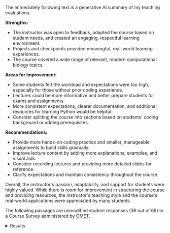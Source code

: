 The immediately following text is a generative AI summary of my teaching evaluations.

**Strengths:**

-   The instructor was open to feedback, adapted the course based on student needs, and created an engaging, respectful learning environment.
-   Projects and checkpoints provided meaningful, real-world learning experiences.
-   The course covered a wide range of relevant, modern computational biology topics.

**Areas for Improvement:**

-   Some students felt the workload and expectations were too high, especially for those without prior coding experience.
-   Lectures could be more informative and better prepare students for exams and assignments.
-   More consistent expectations, clearer documentation, and additional resources for learning Python would be helpful.
-   Consider splitting the course into sections based on students' coding background or adding prerequisites.

**Recommendations:**

-   Provide more hands-on coding practice and smaller, manageable assignments to build skills gradually.
-   Improve lecture content by adding more explanations, examples, and visual aids.
-   Consider recording lectures and providing more detailed slides for reference.
-   Clarify expectations and maintain consistency throughout the course.

Overall, the instructor's passion, adaptability, and support for students were highly valued.
While there is room for improvement in structuring the course and providing resources, the instructor's teaching style and the course's real-world applications were appreciated by many students.

The following passages are unmodified student responses (36 out of 69) to a Course Survey administered by [OMET](https://teaching.pitt.edu/omet/).

<details>

<summary>Results</summary>

#### The standards the instructor set for me were

Too low: 0 <progress value="0" max="36" style="--value: 1; --max: 2;"></progress>

Appropriate: 21 <progress value="21" max="36" style="--value: 2; --max: 2;"></progress>

Too high: 14 <progress value="14" max="36" style="--value: 1; --max: 2;"></progress>

#### How many hours per week did you usually spend working on this course outside of classroom time?

Less than one hour: 1 <progress value="1" max="36" style="--value: 2; --max: 4;"></progress>

One to three hours: 12 <progress value="12" max="36" style="--value: 3; --max: 4;"></progress>

Four to six hours: 13 <progress value="13" max="36" style="--value: 4; --max: 4;"></progress>

Seven to nine hours: 6 <progress value="6" max="36" style="--value: 2; --max: 4;"></progress>

Ten or more hours: 2 <progress value="2" max="36" style="--value: 1; --max: 4;"></progress>

#### The instructor created an atmosphere that kept me engaged in course content

Strongly disagree: 1 <progress value="1" max="36" style="--value: 0; --max: 4;"></progress>

Disagree: 4 <progress value="4" max="36" style="--value: 1; --max: 4;"></progress>

Neutral: 8 <progress value="8" max="36" style="--value: 2; --max: 4;"></progress>

Agree: 16 <progress value="16" max="36" style="--value: 3; --max: 4;"></progress>

Strongly agree: 7 <progress value="7" max="36" style="--value: 4; --max: 4;"></progress>

#### The instructor was prepared for class

Strongly disagree: 1 <progress value="1" max="36" style="--value: 0; --max: 4;"></progress>

Disagree: 1 <progress value="1" max="36" style="--value: 1; --max: 4;"></progress>

Neutral: 12 <progress value="12" max="36" style="--value: 2; --max: 4;"></progress>

Agree: 10 <progress value="10" max="36" style="--value: 3; --max: 4;"></progress>

Strongly agree: 12 <progress value="12" max="36" style="--value: 4; --max: 4;"></progress>

#### The instructor treated students with respect

Strongly disagree: 0 <progress value="0" max="36" style="--value: 0; --max: 4;"></progress>

Disagree: 0 <progress value="0" max="36" style="--value: 1; --max: 4;"></progress>

Neutral: 2 <progress value="2" max="36" style="--value: 2; --max: 4;"></progress>

Agree: 11 <progress value="11" max="36" style="--value: 3; --max: 4;"></progress>

Strongly agree: 23 <progress value="23" max="36" style="--value: 4; --max: 4;"></progress>

#### The instructor was available to me (in-person, electronically, or both)

Strongly disagree: 0 <progress value="0" max="36" style="--value: 0; --max: 4;"></progress>

Disagree: 1 <progress value="1" max="36" style="--value: 1; --max: 4;"></progress>

Neutral: 1 <progress value="1" max="36" style="--value: 2; --max: 4;"></progress>

Agree: 10 <progress value="10" max="36" style="--value: 3; --max: 4;"></progress>

Strongly agree: 23 <progress value="23" max="36" style="--value: 4; --max: 4;"></progress>

N/A: 1 <progress value="1" max="36" style="--value: 2; --max: 4;"></progress>

#### The instructor evaluated my work fairly

Strongly disagree: 0 <progress value="0" max="36" style="--value: 0; --max: 4;"></progress>

Disagree: 0 <progress value="0" max="36" style="--value: 1; --max: 4;"></progress>

Neutral: 2 <progress value="2" max="36" style="--value: 2; --max: 4;"></progress>

Agree: 19 <progress value="19" max="36" style="--value: 3; --max: 4;"></progress>

Strongly agree: 14 <progress value="11" max="36" style="--value: 4; --max: 4;"></progress>

N/A: 1 <progress value="1" max="36" style="--value: 2; --max: 4;"></progress>

#### The instructor provided feedback that was helpful to me

Strongly disagree: 0 <progress value="0" max="36" style="--value: 0; --max: 4;"></progress>

Disagree: 2 <progress value="2" max="36" style="--value: 1; --max: 4;"></progress>

Neutral: 10 <progress value="10" max="36" style="--value: 2; --max: 4;"></progress>

Agree: 12 <progress value="12" max="36" style="--value: 3; --max: 4;"></progress>

Strongly agree: 11 <progress value="11" max="36" style="--value: 4; --max: 4;"></progress>

N/A: 1 <progress value="1" max="36" style="--value: 2; --max: 4;"></progress>

#### I learned a lot from this course. If there is no basis to judge or not applicable, answer N/A

Strongly disagree: 1 <progress value="1" max="36" style="--value: 0; --max: 4;"></progress>

Disagree: 1 <progress value="1" max="36" style="--value: 1; --max: 4;"></progress>

Neutral: 8 <progress value="8" max="36" style="--value: 2; --max: 4;"></progress>

Agree: 11 <progress value="11" max="36" style="--value: 3; --max: 4;"></progress>

Strongly agree: 13 <progress value="13" max="36" style="--value: 4; --max: 4;"></progress>

#### The instructor creates an inclusive learning environment for all students

Strongly disagree: 0 <progress value="0" max="36" style="--value: 0; --max: 4;"></progress>

Disagree: 1 <progress value="1" max="36" style="--value: 1; --max: 4;"></progress>

Neutral: 1 <progress value="1" max="36" style="--value: 2; --max: 4;"></progress>

Agree: 15 <progress value="15" max="36" style="--value: 3; --max: 4;"></progress>

Strongly agree: 17 <progress value="17" max="36" style="--value: 4; --max: 4;"></progress>

#### The guest speaker gave an effective presentation

Strongly disagree: 0 <progress value="0" max="36" style="--value: 0; --max: 4;"></progress>

Disagree: 0 <progress value="0" max="36" style="--value: 1; --max: 4;"></progress>

Neutral: 8 <progress value="8" max="36" style="--value: 2; --max: 4;"></progress>

Agree: 15 <progress value="15" max="36" style="--value: 3; --max: 4;"></progress>

Strongly agree: 11 <progress value="11" max="36" style="--value: 4; --max: 4;"></progress>

#### The guest speaker should be asked to speak again in this course

Strongly disagree: 0 <progress value="0" max="36" style="--value: 0; --max: 4;"></progress>

Disagree: 0 <progress value="0" max="36" style="--value: 1; --max: 4;"></progress>

Neutral: 10 <progress value="10" max="36" style="--value: 2; --max: 4;"></progress>

Agree: 15 <progress value="15" max="36" style="--value: 3; --max: 4;"></progress>

Strongly agree: 9 <progress value="9" max="36" style="--value: 4; --max: 4;"></progress>

#### The project(s) provided a meaningful learning experience

Strongly disagree: 1 <progress value="1" max="36" style="--value: 0; --max: 4;"></progress>

Disagree: 3 <progress value="3" max="36" style="--value: 1; --max: 4;"></progress>

Neutral: 3 <progress value="3" max="36" style="--value: 2; --max: 4;"></progress>

Agree: 12 <progress value="12" max="36" style="--value: 3; --max: 4;"></progress>

Strongly agree: 15 <progress value="15" max="36" style="--value: 4; --max: 4;"></progress>

#### This course helped to develop my ability to solve real problems in this field

Strongly disagree: 0 <progress value="0" max="36" style="--value: 0; --max: 4;"></progress>

Disagree: 4 <progress value="4" max="36" style="--value: 1; --max: 4;"></progress>

Neutral: 4 <progress value="4" max="36" style="--value: 2; --max: 4;"></progress>

Agree: 15 <progress value="15" max="36" style="--value: 3; --max: 4;"></progress>

Strongly agree: 11 <progress value="11" max="36" style="--value: 4; --max: 4;"></progress>

#### I would rather have no exams and harder/open-ended projects of real-world problems

Strongly disagree: 1 <progress value="1" max="36" style="--value: 0; --max: 4;"></progress>

Disagree: 10 <progress value="10" max="36" style="--value: 1; --max: 4;"></progress>

Neutral: 5 <progress value="5" max="36" style="--value: 2; --max: 4;"></progress>

Agree: 9 <progress value="9" max="36" style="--value: 3; --max: 4;"></progress>

Strongly agree: 9 <progress value="9" max="36" style="--value: 4; --max: 4;"></progress>

#### I would rather have fewer topics and more depth (i.e., half transcriptomics and half cadd) instead of more topics at a surface level (i.e., genomics, transcriptomics, cadd, simulations)

Strongly disagree: 2 <progress value="2" max="36" style="--value: 0; --max: 4;"></progress>

Disagree: 9 <progress value="9" max="36" style="--value: 1; --max: 4;"></progress>

Neutral: 7 <progress value="7" max="36" style="--value: 2; --max: 4;"></progress>

Agree: 9 <progress value="9" max="36" style="--value: 3; --max: 4;"></progress>

Strongly agree: 7 <progress value="7" max="36" style="--value: 4; --max: 4;"></progress>

#### If this class had CS 0011 (Introduction to Python) as a prerequisite, would you still have wanted to take this course if it meant an additional class?

Strongly disagree: 3 <progress value="3" max="36" style="--value: 0; --max: 4;"></progress>

Disagree: 5 <progress value="5" max="36" style="--value: 1; --max: 4;"></progress>

Neutral: 3 <progress value="3" max="36" style="--value: 2; --max: 4;"></progress>

Agree: 12 <progress value="12" max="36" style="--value: 3; --max: 4;"></progress>

Strongly agree: 11 <progress value="11" max="36" style="--value: 4; --max: 4;"></progress>

#### This course should be split into computational biology major and non-major sections.

Strongly disagree: 1 <progress value="1" max="36" style="--value: 0; --max: 4;"></progress>

Disagree: 2 <progress value="2" max="36" style="--value: 1; --max: 4;"></progress>

Neutral: 2 <progress value="2" max="36" style="--value: 2; --max: 4;"></progress>

Agree: 9 <progress value="9" max="36" style="--value: 3; --max: 4;"></progress>

Strongly agree: 20 <progress value="20" max="36" style="--value: 4; --max: 4;"></progress>

#### How would you rate the relevance of the course content to your personal and professional goals? (Strongly agree = Strong relevance)

Strongly disagree: 3 <progress value="3" max="36" style="--value: 0; --max: 4;"></progress>

Disagree: 4 <progress value="4" max="36" style="--value: 1; --max: 4;"></progress>

Neutral: 8 <progress value="8" max="36" style="--value: 2; --max: 4;"></progress>

Agree: 12 <progress value="12" max="36" style="--value: 3; --max: 4;"></progress>

Strongly agree: 7 <progress value="7" max="36" style="--value: 4; --max: 4;"></progress>

#### What did you like best about how the course was taught?

-   Alex adapted to the feedback and took action fairly early and quickly.
-   I appreciated and valued how prepared the professor was for each and every class. Having everything set and laid out on a Github website made it clear and easy for me to find where and what we were doing beforehand. I thought especially in a writing class, it was extremely helpful to have all sorts of resources in an organized fashion.
-   I liked how for the final paper we had multiple drafts to gain feedback
-   I liked how the entire course was structured, from start to finish learning how to effectively read scientific papers. Then on to researching and picking our topics. To then write our final paper. While it was an over two–hour class having a break every hour made it much easier to concentrate and learn while in the classroom as well.
-   I loved the open and honestness of the classroom teaching style. There was a lot of information provided for every assignment, and we had an ample amount of help and resources.
-   I liked that a lot of the activities were more conversational and that the entire class was in a conversational format.
-   I liked how non rigid it was. There was certainly a lot of preset assignments however I really liked being able to give feedback that altered the content covered in the class.
-   I liked the structure of this course a lot. In the beginning, we learned about how to read and critique research articles, which set us up for our presentations and final papers later on.
the paper was broken up by drafts and not just one big grade at the end
-   I liked the fact that the course and instructor were adaptable and listened to what the students needed
-   I liked the presentations and paper that we had to write, I feel that it has developed my skills in those areas
-   I enjoyed the interactive coursework in class. The programs helped me gain more insight into the course itself.
-   I liked the way the presentations were done. I felt liked I was able to comprehend and actually understand what was being thought in the class.
-   I liked the smaller class size because it gave me opportunities to ask questions and really be involved in the discussions
-   I like this class because it can urge me to read the research paper. And each part can be analyzed, which is very helpful in the future work or continue to study.
-   I liked how the assignments were clearly outlined at the start of the course, and how the class itself is more–so spent doing group activities and supplemental.
-   Alex was very open to suggestions and ran the class based on feedback given during the class.
-   Generally, I liked how the course was laid out with the giant paper over the semester along with the presentation.

#### What did you like best about how the course was taught?

-   Learning about the newest technology so we are up to date
-   How modern it was. Computational Biology is a field that is always changing and Alex really leaned into that and did well in making the topics relevant and applicable to what would happen in the real world.
-   I enjoyed the last two checkpoints. I think that if you do keep teaching this course, incorporate more work like that.
-   I liked how engaging Alex was. It was evident that this course is what he is passionate about and it showed in the lessons. I also liked how he was very open minded when it came to feedback and adjusted assignments based on the needs of the students.
-   I liked the breadth of information and how the material actually directly applies to a lot of current research.
-   It was project heavy, which was nice because it had a real world application to it.
-   I liked how the assignments and checkpoints enhanced the learning from the classroom.
-   taught interesting material given in a productive way. made an atmosphere that was comfortable.
-   The adaptability and flexibility of assignments and course material. He had a good understanding quickly what we were capable of and what we were not and how to adjust to it all. However, he also gave options to expand on learning for those who wanted a little extra.
-   The quizzes being open note
-   More weight on checkpoints and assignments
-   Even though the professor was not always prepared to teach the class or if the lectures were lackluster, such as the salmon day, he was available for office hours M– F, excluding Thursday, which made it much more tolerable and enjoyable. Note: The professor was only given two weeks to prepare for the class and make up a syllabus, so I don't really blame him on this.
-   There were many opportunities to get things right.
-   The outside resources which were linked in the syllabus.
-   I like how flexible he was in changing lesson plans if he saw we were struggling
-   I enjoyed the wide variety of comp bio topics that Alex introduced us to because it is evident he is passionate about the course content and wants to share it with us. I also learned a lot from completing the checkpoints and was proud of the product I ended up submitting because of the amount of effort I had put in. I know a lot of students were critical of the way the course was taught because they didn't feel equipped to search on their own for documentation on scikit–learn etc. I think a lot of this had to do with the fact that many students had never done coding of any sort before. Alex did a great job adapting to this while still maintaining aspects of comp bio for us to be able to learn.
-   Learning about how we can use computers to create and discover drugs or do science generally was amazing.
-   how it was lots of projects and not tests
-   I love how the course was altered to help all of us. It is something that I greatly appreciated and made me enjoy the class more than I already did.
-   I liked being able to have hands–on experience with the docking simulations and Python. The reason I took this class was because I wanted to have some experience with Python and how it works in a lab, or bio kind of setting. I guess I got some of that, even though I struggled heavily with how to "do" Python in the first few classes (I have experience with C++; they're really different...). I also liked how you outlined the assignment criteria very clearly, and responded relatively quickly to emails when I had questions.
I-    liked the level of python that we used I think it was a good understanding of the system without having to actually know how to code.
-   I liked the structure of how there weren't any exams. Especially having other hard classes this semester, it made me feel better.
-   I like the wy the professor taught the class, he tried to be kind and polite to students and answer everyone question.
-   I liked the structure of the class being lectures, homeworks, projects, and quizzes
-   I enjoyed the projects because they helped reinforce what was learned in class
-   Step by step help with understanding concepts of python for the ones unfamiliar with it
-   I liked the flexibility of this course and how you adhered to the students. I think one dropped quiz takes a lot of stress off the students and the checkpoints were very fair and not overly difficult.
-   the concept of having a portfolio was initially appealing. Prof took feedback and incorporated it into class. Using tophat to anonymously ask questions was really helpful. Discussions during class was useful and engaging. Open note quizzes with plenty of time to complete them. Time to work on checkpoints during class was VERY helpful
-   The slides used a lot of real examples, including going through programs in class to better understand their function.
-   N/A

#### If you were teaching this course, what would you do differently?

-   If wish it was more hands on actually learning how to do the programs we were describing instead of just learning how they worked from a chem/bio standpoint
-   I would set expectations a bit lower. I felt that on quizzes or projects that I would spend 60+ hours on, and I don't think that the projects needed to be that stressful. Alex and the teaching team was very helpful, but I felt that on my own, I had to do a ton of self teaching outside of the classroom. Which is usually okay, but the transcriptomics checkpoint legitimately took me over 100 hours to complete.
-   I would offer a textbook (but I do know that a comprehensive computational biology textbook is hard to come by).
-   Give students answers to the practice problems before exams and provide study guides. Be more clear about what would be on exams and teach more efficiently.
-   I think I would structure it entirely differently, I know this was the first year teaching it but I couldnt find helpful resources to learn outside of class. The lectures themselves were not very informative either, and nothing could be learned from going over them again outside of class.
-   I think this happened only because this is a new course, but the expectations for what we as students should be able to do varied widely throughout the length of the class. I would make ideas of expectations clearer to students and try to stick to them as much as possible.
-   I wish the syllabus did not change every couple of weeks and the rules for exams were changing every time. I also wish it was more programming based.
-   I would have more clear writing on the lecture slides, so its easier to understanding when looking back after lectures and studying.
-   more explanations on what will be on exams. more study materials. more coding in a computational biology class!
-   We've already talked about this but it honestly should be 2 courses––one python and one not. They both have their benefits but it is hard for a bunch of bio majors to just go into the class knowing python at the level that may be needed for the best code. Other than that I would have a few more assignments only 5 felt too little and practice problems for quizzes which I know is not a lot but after this class, it should be kind of possible. I would also just make reading mandatory as they really help even if its just like you have to answer 5 questions on top hat for an assignment that is in the reading just to clear up some confusion come lecture. If we can't do 2 courses just make the checkpoints have a python and excel/sheets option. (I would still go over some python it is useful) And for CADD keep it MolModa.
-   I would give more homework assignments to ensure everyone is prepared for quizzes
-   Less confusion with python at beginning of semester
-   I would change the prerequisites. The class prereqs should also include CS 0011 and STAT 1000 to get a basic understanding of the course. If that's not allowed, I would attempt to either separate the classes into two versions or give a prerequisite quiz on the topics as a test to see if you're ready for the course. Also, within the textbook, over the summer, I think it would help students greatly if you put sample problems on important topics(the videos you made in Unit 1 were invaluable to my understanding of the quiz). For example, on a greedy algorithm section, embed your video lesson from unit one on the page and put practice problems below. I believe this would seriously increase student understanding. I think what made this class so much harder is after unit 1, there was significantly less written content, mostly just blank sections with the header "TO DO." Overall, you were an excellent instructor within time constraints and showed me how much I truly enjoyed this subject.
-   Organization and expectations for students.
-   I would use Canvas. Utilize more powerpoints and be more organized when it comes to day to day activities and goal for upcoming exams and assignments.
-   I would go into more detail about fewer topics and make sure that we have a solid background of the material. I would also maybe do more hands–on activities so we can see what we're supposed to do for assignments.
-   I think unfortunately some students were still discouraged because up front the content can be intimidating. There is a lot to learn and people who haven't done coding of any kind before can have more trouble ignoring the things that they don't need to understand and focusing in on what they do need because it's hard to know what to look for and what to ignore (for example all the different available parameters in the sklearn documentation for the classifiers that makes it hard to understand what you actually need to use in order for it to work). I think a lot of students aren't used to searching online for support with coding because they've been taught not to rely on online resources that are not endorsed by the professor. I don't know how plausible this is, but I think that in the beginning of the semester emphasizing that online support is a necessary aspect of this course and that it is normal to have questions and need support with coding and to get errors and how to resolve these errors on your own will be helpful. However, I think a lot of the issue which is difficult to prevent is that there isn't a coding prereq for the course.
-   This course was brand new to me, and I had never seen any of the content in this course before. At the beginning of the course, I would go slower into Python because not everyone knows what that is. In the beginning, I would teach and go deep into the material to ensure every single student grasped the course concept.
-   maybe make more consistent assignments so we keep up with content better
-   Considering comp bio is a new field with no basis of a textbook for an intro class I would not do anything differently. I can tell that Alex put a lot of time and effort to all of his materials and assignments so they are clear and make sense.
-   I think maybe assigning us Python courses from the platforms you suggested would've helped with making us learn Python, especially since I tried one of the intro ones and it didn't seem too time–consuming. I understand why you had us practice via your assignment questions, but I think the Python courses from the platforms were better at contextualizing and teaching us the content. Assignment–wise, I think criteria were outlined pretty well, barring the times that 1. the criteria wasn't listed, and 2. the documentation for the assignments weren't there. The second one is particularly directed to the CADD unit, with little to no documentation on the website. Yes, you gave us textbook material, but it doesn't give us the exact phrasing / information you might be looking from us, and it made the CADD checkpoint, particularly the docking segment, hard to do. Because I wasn't exactly sure what you were looking for, and I felt like I just repeated myself for five questions, but in different ways.
-   I understand that this was one of your first times teaching this class, and I think you did a relatively good job!! But sometimes things just felt so disorganized that I just felt like I was floating through class. Also, sometimes the quiz questions didn't really feel like they reflected lecture material; I think I was pulling from my genetics knowledge for the first quiz, when it came to sequencing methods and things like that.
-   I would utilize class time differently, I think that class time was wasted on topics that were not needed in that moment, the timeline was skewed for what assignments were upcoming. I think that the material covered in class did not properly reflect what we were tested on. It might as well have been an asynchronous course with how much out of lecture teaching there was. Which yes, in most courses students need to research and learn on their own outside of class, but in this course all the learning and teaching was done outside of class. The information given in lecture was practically just a guiding point to know what topics to look for. Literally equivalent to a study guide, maybe less than. There was also too much information to sort through and completely understand how everything fits together.
-   Understandably, it's hard to know what to teach when a course is so new, I just wish instead of him trying to explain for the students who are taking this as an elective, he focused on helping those who are in the major.
-   I think if i were teaching this class, I will make two classes, some people were very familiar with phyton and other computational sciences and there were people like me, that everything took extra longer. if this class was two sections one for people familiar with this and one for people who had zero familiarity, it will be better. i don't think this is a mistake of the professor but of just being the first time this class was taught and no one was familiar or could research how the class would work.
-   I think if i were teaching this class, I will make two classes, some people were very familiar with phyton and other computational sciences and there were people like me, that everything took extra longer. if this class was two sections one for people familiar with this and one for people who had zero familiarity, it will be better. i don't think this is a mistake of the professor but of just being the first time this class was taught and no one was familiar or could research how the class would work. iMAGINE,
-   I wish the lectures had more content on the slideshow so I could refer to something from lecture if I missed it in my notes. I would also increase groupwork as this class had a large learning curve, especially because so much of the content revolved around python without us actually being able to fully use python. I wish there were smaller and easier projects that would allow us to use minimal python as it would allow us to be more immersed in the field. I would also focus on some content rather than attempt to push it all out because it made the content very confusing since I had no background knowledge on the subject.
-   Record lectures. The content was very dense and it was hard to write everything down/retain information
-   Strongly advise people to learn programming language on the side so that work isn't overwhelming
-   Some people may not agree with me on this, but I liked the freedom on the second checkpoint. Instead of specific outlines, you allowed us to be creative with what we learned and draw our own conclusions. It was still enough outline to make sure we did everything needed, but still gave us a lot of freedom. The resources you have on the website were more than enough to help us through that checkpoint. I would give more assignments like that if I were teaching.
-   I would forgo a class website and instead have all resources laid out on the same page on canvas. Website is stressful to navigate and not beneficial. I would record lecture and include more material on lecture slides. Lecture slides with predominantly images/screenshots are not useful. More text is needed. I would use Tophat more effectively and purposefully for class participation. I would include more lectures and guidance dedicated for how to complete checkpoints including how to code and what the code actually represents, what your expectations are etc. I would include more practice material, support in general. such as TA lead review sessions before quizzes and more drop in hours for checkpoints.
-   I believe some type of way to review for the exams is necessary, either through multiple choice questions with an answer key, or homework assignments similar to A4 and A5, which are more theory–based questions throughout the class.
-   N/A

#### What are the essential qualities of a successful instructor for computational biology courses?

-   Meet the students at where they are
-   Availability, Knowledge, and Efficacy. All of which Alex had.
-   You have to know how to code, but also have a good content foundation in the field of general biology.
-   Is able to explain things on a simpler level to students.
-   Someone willing to help out their students as well as help them find opportunities within the job field and related job fields
-   Willing to explain detailed concepts. Willing to explain basic concepts/not assuming students have background knowledge in the subject matter. Understanding students may not be using computational biology in their career. Being available for questions. Consistent with expectations. (you already do a lot of this!)
-   Understand the students in the class and maybe emphasize that the class is programming heavy.
-   Open mindset when teaching students, as this is a newer field we are diving into without much of background due to a large focus in Java and Biology courses that are not necessarily very relevant to the Python, R and specific topics of computational biology not covered in the major curriculum.
-   knowledgeable on the many topics that encapsulate the course. being able to accurately answer questions.
-   Flexibility, Time (Sry), Enough knowledge to dumb it down for some. A great knowledge of food. An understanding of students' issues.
-   To slow down and explain
-   Strong knowledge of what materials students can use to learn since there is no one concrete textbook
-   The professor does not have a problem with this.
-   knowing limitations
-   The ability to explain abstract concepts in an elementary way.
-   Someone who is flexible and able to break concepts down to understand them easily
-   Adaptability, patience, and the ability to determine the difference between when students truly feel incapable of understanding course content and when students aren't trying to understand something because it requires a different kind of learning than the learning they are used to. A lot of students I think were unable to get over the hurdle of taking a class that felt so different from one they took before and thus weren't able to see that once they accept that it is a different style of class it isn't necessarily that difficult.
-   Don't expect students to know so much of the material in the beginning. I came to class with no knowledge of this course.
-   knowledge, passion, communication
-   Willing to work with students and able to explain these complex concepts in a way that can be understood by people new to the material
-   Able to explain coding and other biological concepts succinctly and clearly, able to clearly outline expectations for assignments and tests.
-   Someone who is in the field/ has worked in the field for a good amount of time.
-   good communication ( Prof.Alex has good communication). accesibility (being available to students questions). flexibility
-   Being able to fully breakdown code and computational biology concepts on an easy to understand level.
-   efficient in teaching information, simplifies information enough for students to understand
-   Patience. It may seem overwhelming non–compbio students, but to the ones you helped, being patient allowed us to appreciate the real word computational aspect of python
-   Understanding with students not being familiar with coding. Coding takes more than a couple classes to learn, so it helps if there is an understanding that we are not experts.
-   A prof who has the ability to think like a student and someone with no prior exposure to the topic and can empathize with students who are learning the material for the first time. This involves limiting the use of Jargon, explaining acronyms, using visuals/drawings to explain concepts, explaining things in multiple ways for students to understand.
    A prof who can systematically present information in a clear step by step manner, including why things are done such as lines of code or sequencing technologies
-   Ability to summarize objectives/ reasons for a process. Open and available communication, flexible class layout (able to spend more time on a subject students are not understanding).

#### How likely are you to recommend this course or my teaching to other students, and why?

-   6/10 You tried your best but a lot of the work took an unnecessary amount of time to reiterate the same information over and over again
-   I don't know about how likely I'd be to recommend this course to non Comp–Bio majors as it is very technical. But I'd recommend Alex's teaching to anyone in STEM as he's been one of my favorites thus far at Pitt.
-   I would highly recommend this course because you are actually applying biological concepts to work, not just listening to information you've already heard before (and that's the end of it).
-   I thought your teaching was good, but it did not really help me prepare for exams and you did not provide enough resources to study for exams, which is what I struggled with the most.
-   Very likely for other computational biology majors as you provided much help for those in the major.
-   not likely at all, as a non comp bio major it was a really unapproachable class.
-   I would recommend your course to others with the idea in mind that it was your first time teaching it, and that future iterations of the course will probably go more smoothly/be more consistent.
-   VeryI would be very likely to recommend you as a teacher to other students. I think you're grading and syllabus were more than fair and very helpful to students with other difficult classes. likely, but with tweaks in the teaching style and syllabus.
-   Highly likely; You created an environment where we could ask questions and not be afraid to ask for help or change checkpoints if we were struggling with aspects covered.
-   very likely! very knowledgeable and welcoming to discuss class and future plans
-   I would definitely recommend it to comp sci majors with an interest in biological problems. As for bio majors, I would still recommend it but with a caveat that it will be a slow start and it is different from anything you have done so far. I think this way you get more students that come in interested to learn and a good distribution between majors is set
-   I would 100% recommend, you can tell Alex cares about his students and their learning.
-   I would recommend to other students who are interested in comp bio specifically because it’s a good learning experience about the field
-   In the current state: 6/10. But I'm sure over the summer when the textbook is completed, and the class is more blue–printed out, it will be an invaluable course for computational biology majors. On the "I would rather have fewer topics and more depth (i.e., half transcriptomics and half cadd) instead of more topics at a surface level (i.e., genomics, transcriptomics, cadd, simulations)" question, I don't think you should remove content as this is the first main computational biology class and not an advanced elective and students must get a general introduction to major areas in the field before advancing in one particular field. Maybe look into making a CADD–specific HL elective class.
-   Slightly likely because it was a difficult course with a lot of coding and machine learning. These were things not stated in the prerequisites. However, if the goal were more clarified I would probably recommend this course because there are many useful skills which can be taken from this course.
-   As this course was this year, I would not recommend it. However, I know that there will be a lot of changes made and I think it could be a very engaging class if it was a little bit more organized. I would recommend your teaching since it was very flexible and obvious you care about your students.
-   I would be wary of recommending the course to anyone who I don't think adapts to change very well or isn't familiar with the challenges that come with coding initially. However, I would recommend it to anyone interested in comp bio because I think the course does a great job of introducing what it is like.
-   I would recommend your teaching because, as a student, you are a very fun professor. You make the environment of the class friendly to everyone, which will make students want to learn from you. I would not recommend this class to anyone if they don't need it. This course did not catch my attention, and it was never of my interest. It shouldn't be required for the Biology major.
-   very likely because you are young and understanding of students, so i have no worries you will adjust your courses to accommodate for mishaps.
-   Very, Alex has been my absolute favorite professor at Pitt and will be pushing everyone I know to consider taking this class specifically with him. I only took this class because he was teaching it rather than the other comp bio professor.
-   I recommended this course to a few friends because I liked how this class felt more application–based rather than just memorizing things.
-   Very likely.
-   I would recommend the course as it is, if you have familiar with phyton. OR give you advice to prepare with some phyton before taking this class at least the basics so you could be able to get all those extra credits.
-   Semi likely, I felt like a lot of the class required me to have previous knowledge on the content and I was often left grappling with what I was supposed to learn or what was to be expected on the assessments, and the open resources were often overwhelming and confusing as well.
-   Yeah, probably would. I think there are some kinks that need ironed out in terms of course structure, which i'm sure Alex will agree with, but once that is done I think this course will be incredibly useful for those interested.
-   Not unless they are interested in comp bio
-   Still very good recommendation to anyone willing to diverse their computer major with biological aspects. I would still warn those with limited programming experience since its pretty much learning a new language + academic rigor of classes
-   I would be very likely to recommend you as a teacher to other students. I think you're grading and syllabus were more than fair and very helpful to students with other difficult classes.
-   Likely, your teaching style is challenging but if you are willing to put in the time and visit outside of class for issues you are having you can develop a deep understanding for the course.

</details>

